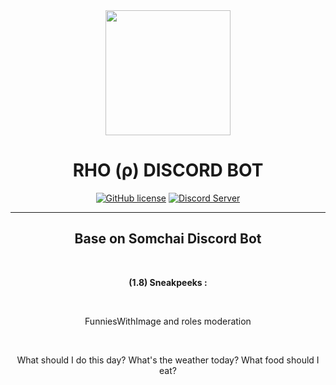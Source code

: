 <div align='center'><img src="https://cdn.discordapp.com/attachments/835021302783017004/840973332732182538/178_20210509221946.png" width='200px' height='200px' />
  <h1>RHO (ρ) DISCORD BOT</h1>
  <a href="https://github.com/FunniesWithHTML/somechailolol"><img alt="GitHub license" src="https://img.shields.io/github/license/FunniesWithHTML/somechailolol"></a>  <a href=" https://discord.gg/WyEU5XURM5">
    <img src="https://discordapp.com/api/guilds/805974679322886165/widget.png?style=shield" alt="Discord Server">
  </a>
  <hr/>
  <h2>Base on Somchai Discord Bot</h2>
  <br/>
  <p><b>(1.8) Sneakpeeks : </b></p>
  <br/>
  <p>FunniesWithImage and roles moderation</p>
<br/>
<p>What should I do this day? What's the weather today? What food should I eat?</p>
